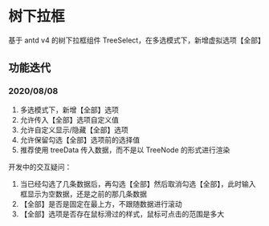 # 树下拉框

基于 antd v4 的树下拉框组件 TreeSelect，在多选模式下，新增虚拟选项【全部】

## 功能迭代

### 2020/08/08

1. 多选模式下，新增【全部】选项
2. 允许传入【全部】选项自定义值
3. 允许自定义显示/隐藏【全部】选项
4. 允许保留勾选【全部】选项前的选择值
5. 推荐使用 treeData 传入数据，而不是以 TreeNode 的形式进行渲染


开发中的交互疑问：
1. 当已经勾选了几条数据后，再勾选【全部】然后取消勾选【全部】，此时输入框显示为空数据，还是之前的那几条数据
2. 【全部】是否是固定在最上方，不跟随数据进行滚动
3. 【全部】选项是否存在鼠标滑过的样式，鼠标可点击的范围是多大